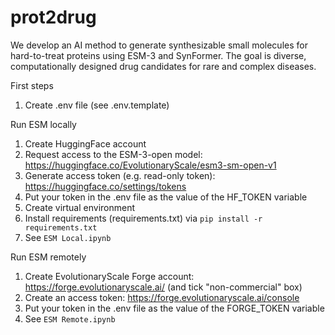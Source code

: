 # prot2drug
We develop an AI method to generate synthesizable small molecules for hard-to-treat proteins using ESM-3 and SynFormer. The goal is diverse, computationally designed drug candidates for rare and complex diseases.

First steps
1. Create .env file (see .env.template)

Run ESM locally
1. Create HuggingFace account
2. Request access to the ESM-3-open model: https://huggingface.co/EvolutionaryScale/esm3-sm-open-v1
3. Generate access token (e.g. read-only token): https://huggingface.co/settings/tokens
4. Put your token in the .env file as the value of the HF_TOKEN variable
5. Create virtual environment
6. Install requirements (requirements.txt) via `pip install -r requirements.txt` 
7. See `ESM Local.ipynb`

Run ESM remotely 
1. Create EvolutionaryScale Forge account: https://forge.evolutionaryscale.ai/ (and tick "non-commercial" box)
2. Create an access token: https://forge.evolutionaryscale.ai/console 
3. Put your token in the .env file as the value of the FORGE_TOKEN variable
4. See `ESM Remote.ipynb`
